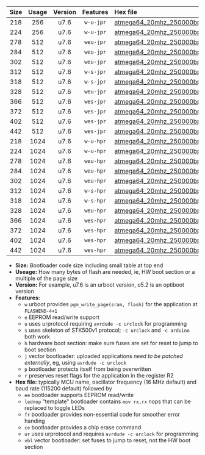 |Size|Usage|Version|Features|Hex file|
|:-:|:-:|:-:|:-:|:--|
|218|256|u7.6|`w-u-jpr`|[atmega64_20mhz_250000bps_ur_vbl.hex](https://raw.githubusercontent.com/stefanrueger/urboot/main/atmega64_20mhz_250000bps_ur_vbl.hex)|
|224|256|u7.6|`w-u-jpr`|[atmega64_20mhz_250000bps_lednop_ur_vbl.hex](https://raw.githubusercontent.com/stefanrueger/urboot/main/atmega64_20mhz_250000bps_lednop_ur_vbl.hex)|
|278|512|u7.6|`weu-jpr`|[atmega64_20mhz_250000bps_ee_ur_vbl.hex](https://raw.githubusercontent.com/stefanrueger/urboot/main/atmega64_20mhz_250000bps_ee_ur_vbl.hex)|
|284|512|u7.6|`weu-jpr`|[atmega64_20mhz_250000bps_ee_lednop_ur_vbl.hex](https://raw.githubusercontent.com/stefanrueger/urboot/main/atmega64_20mhz_250000bps_ee_lednop_ur_vbl.hex)|
|302|512|u7.6|`weu-jpr`|[atmega64_20mhz_250000bps_ee_lednop_fr_ur_vbl.hex](https://raw.githubusercontent.com/stefanrueger/urboot/main/atmega64_20mhz_250000bps_ee_lednop_fr_ur_vbl.hex)|
|312|512|u7.6|`w-s-jpr`|[atmega64_20mhz_250000bps_vbl.hex](https://raw.githubusercontent.com/stefanrueger/urboot/main/atmega64_20mhz_250000bps_vbl.hex)|
|318|512|u7.6|`w-s-jpr`|[atmega64_20mhz_250000bps_lednop_vbl.hex](https://raw.githubusercontent.com/stefanrueger/urboot/main/atmega64_20mhz_250000bps_lednop_vbl.hex)|
|328|512|u7.6|`weu-jpr`|[atmega64_20mhz_250000bps_ee_lednop_fr_ce_ur_vbl.hex](https://raw.githubusercontent.com/stefanrueger/urboot/main/atmega64_20mhz_250000bps_ee_lednop_fr_ce_ur_vbl.hex)|
|366|512|u7.6|`wes-jpr`|[atmega64_20mhz_250000bps_ee_vbl.hex](https://raw.githubusercontent.com/stefanrueger/urboot/main/atmega64_20mhz_250000bps_ee_vbl.hex)|
|372|512|u7.6|`wes-jpr`|[atmega64_20mhz_250000bps_ee_lednop_vbl.hex](https://raw.githubusercontent.com/stefanrueger/urboot/main/atmega64_20mhz_250000bps_ee_lednop_vbl.hex)|
|402|512|u7.6|`wes-jpr`|[atmega64_20mhz_250000bps_ee_lednop_fr_vbl.hex](https://raw.githubusercontent.com/stefanrueger/urboot/main/atmega64_20mhz_250000bps_ee_lednop_fr_vbl.hex)|
|442|512|u7.6|`wes-jpr`|[atmega64_20mhz_250000bps_ee_lednop_fr_ce_vbl.hex](https://raw.githubusercontent.com/stefanrueger/urboot/main/atmega64_20mhz_250000bps_ee_lednop_fr_ce_vbl.hex)|
|218|1024|u7.6|`w-u-hpr`|[atmega64_20mhz_250000bps_ur.hex](https://raw.githubusercontent.com/stefanrueger/urboot/main/atmega64_20mhz_250000bps_ur.hex)|
|224|1024|u7.6|`w-u-hpr`|[atmega64_20mhz_250000bps_lednop_ur.hex](https://raw.githubusercontent.com/stefanrueger/urboot/main/atmega64_20mhz_250000bps_lednop_ur.hex)|
|278|1024|u7.6|`weu-hpr`|[atmega64_20mhz_250000bps_ee_ur.hex](https://raw.githubusercontent.com/stefanrueger/urboot/main/atmega64_20mhz_250000bps_ee_ur.hex)|
|284|1024|u7.6|`weu-hpr`|[atmega64_20mhz_250000bps_ee_lednop_ur.hex](https://raw.githubusercontent.com/stefanrueger/urboot/main/atmega64_20mhz_250000bps_ee_lednop_ur.hex)|
|302|1024|u7.6|`weu-hpr`|[atmega64_20mhz_250000bps_ee_lednop_fr_ur.hex](https://raw.githubusercontent.com/stefanrueger/urboot/main/atmega64_20mhz_250000bps_ee_lednop_fr_ur.hex)|
|312|1024|u7.6|`w-s-hpr`|[atmega64_20mhz_250000bps.hex](https://raw.githubusercontent.com/stefanrueger/urboot/main/atmega64_20mhz_250000bps.hex)|
|318|1024|u7.6|`w-s-hpr`|[atmega64_20mhz_250000bps_lednop.hex](https://raw.githubusercontent.com/stefanrueger/urboot/main/atmega64_20mhz_250000bps_lednop.hex)|
|328|1024|u7.6|`weu-hpr`|[atmega64_20mhz_250000bps_ee_lednop_fr_ce_ur.hex](https://raw.githubusercontent.com/stefanrueger/urboot/main/atmega64_20mhz_250000bps_ee_lednop_fr_ce_ur.hex)|
|366|1024|u7.6|`wes-hpr`|[atmega64_20mhz_250000bps_ee.hex](https://raw.githubusercontent.com/stefanrueger/urboot/main/atmega64_20mhz_250000bps_ee.hex)|
|372|1024|u7.6|`wes-hpr`|[atmega64_20mhz_250000bps_ee_lednop.hex](https://raw.githubusercontent.com/stefanrueger/urboot/main/atmega64_20mhz_250000bps_ee_lednop.hex)|
|402|1024|u7.6|`wes-hpr`|[atmega64_20mhz_250000bps_ee_lednop_fr.hex](https://raw.githubusercontent.com/stefanrueger/urboot/main/atmega64_20mhz_250000bps_ee_lednop_fr.hex)|
|442|1024|u7.6|`wes-hpr`|[atmega64_20mhz_250000bps_ee_lednop_fr_ce.hex](https://raw.githubusercontent.com/stefanrueger/urboot/main/atmega64_20mhz_250000bps_ee_lednop_fr_ce.hex)|

- **Size:** Bootloader code size including small table at top end
- **Useage:** How many bytes of flash are needed, ie, HW boot section or a multiple of the page size
- **Version:** For example, u7.6 is an urboot version, o5.2 is an optiboot version
- **Features:**
  + `w` urboot provides `pgm_write_page(sram, flash)` for the application at `FLASHEND-4+1`
  + `e` EEPROM read/write support
  + `u` uses urprotocol requiring `avrdude -c urclock` for programming
  + `s` uses skeleton of STK500v1 protocol; `-c urclock` and `-c arduino` both work
  + `h` hardware boot section: make sure fuses are set for reset to jump to boot section
  + `j` vector bootloader: uploaded applications *need to be patched externally*, eg, using `avrdude -c urclock`
  + `p` bootloader protects itself from being overwritten
  + `r` preserves reset flags for the application in the register R2
- **Hex file:** typically MCU name, oscillator frequency (16 MHz default) and baud rate (115200 default) followed by
  + `ee` bootloader supports EEPROM read/write
  + `lednop` "template" bootloader contains `mov rx,rx` nops that can be replaced to toggle LEDs
  + `fr` bootloader provides non-essential code for smoother error handing
  + `ce` bootloader provides a chip erase command
  + `ur` uses urprotocol and requires `avrdude -c urclock` for programming
  + `vbl` vector bootloader: set fuses to jump to reset, not the HW boot section
